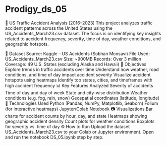 # Prodigy_ds_05
🚦 US Traffic Accident Analysis (2016–2023)
This project analyzes traffic accident patterns across the United States using the US_Accidents_March23.csv dataset. The focus is on identifying key insights related to accident frequency, severity, time of day, weather conditions, and geographic hotspots.

📁 Dataset
Source: Kaggle – US Accidents (Sobhan Moosavi)
File Used: US_Accidents_March23.csv
Size: ~900MB
Records: Over 3 million
Coverage: 49 U.S. States (excluding Alaska and Hawaii)
🧠 Objectives
Explore trends in traffic accidents over time
Understand how weather, road conditions, and time of day impact accident severity
Visualize accident hotspots using heatmaps
Identify top states, cities, and timeframes with high accident frequency
📊 Key Features Analyzed
Severity of accidents
Time of day and day of week
State and city-wise distribution
Weather conditions (e.g. fog, rain, snow)
Geospatial coordinates (latitude, longitude)
📌 Technologies Used
Python (Pandas, NumPy, Matplotlib, Seaborn)
Folium (for interactive heatmaps)
Jupyter/Colab Notebook
📷 Visualizations
Bar charts for accident counts by hour, day, and state
Heatmaps showing geographic accident density
Count plots for weather conditions
Boxplots for severity vs. time of day
⚙️ How to Run
Upload the dataset US_Accidents_March23.csv to your Colab or Jupyter environment.
Open and run the notebook DS_05.ipynb step by step.
